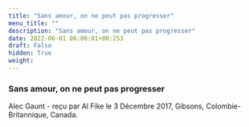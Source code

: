 ```yaml
---
title: "Sans amour, on ne peut pas progresser"
menu_title: ""
description: "Sans amour, on ne peut pas progresser"
date: 2022-06-01 06:00:01+00:253
draft: False
hidden: True
weight:
---
```

### Sans amour, on ne peut pas progresser

Alec Gaunt - reçu par Al Fike le 3 Décembre 2017, Gibsons, Colombie-Britannique, Canada.



